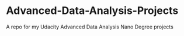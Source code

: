 # Advanced-Data-Analysis-Projects
A repo for my Udacity Advanced Data Analysis Nano Degree projects
